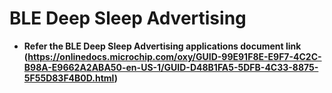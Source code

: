 # BLE Deep Sleep Advertising

-   **Refer the BLE Deep Sleep Advertising applications document link (https://onlinedocs.microchip.com/oxy/GUID-99E91F8E-E9F7-4C2C-B98A-E9662A2ABA50-en-US-1/GUID-D48B1FA5-5DFB-4C33-8875-5F55D83F4B0D.html)**